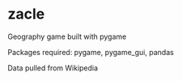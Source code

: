 # zacle
Geography game built with pygame

Packages required: pygame, pygame_gui, pandas

Data pulled from Wikipedia

